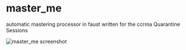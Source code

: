 ﻿# master_me
automatic mastering processor in faust
written for the ccrma Quarantine Sessions

![master_me screenshot](https://github.com/trummerschlunk/master_me/blob/master/master_me_gui.png)
